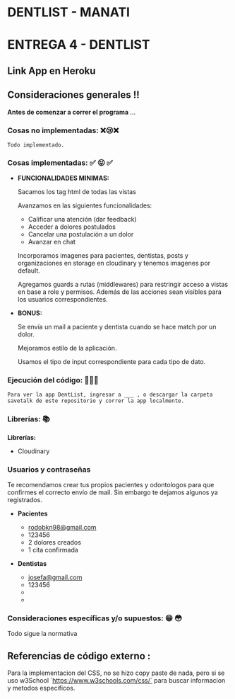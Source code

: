 # DENTLIST - MANATI

# ENTREGA 4 - DENTLIST

## Link App en Heroku 

## Consideraciones generales :bangbang:
**Antes de comenzar a correr el programa** ...

### Cosas no implementadas: :x::cry::x:

    Todo implementado.
 
### Cosas implementadas: :white_check_mark: :stuck_out_tongue_closed_eyes: :white_check_mark:

 - **FUNCIONALIDADES MINIMAS:**

    Sacamos los tag html de todas las vistas

    Avanzamos en las siguientes funcionalidades:

    * Calificar una atención (dar feedback)
    * Acceder a dolores postulados
    * Cancelar una postulación a un dolor
    * Avanzar en chat

    Incorporamos imagenes para pacientes, dentistas, posts y organizaciones en storage en cloudinary y tenemos imagenes por default.

    Agregamos guards a rutas (middlewares) para restringir acceso a vistas en base a role y permisos. Además de las acciones sean visibles para los usuarios correspondientes.
 
 - **BONUS:**

    Se envía un mail a paciente y dentista cuando se hace match por un dolor.

    Mejoramos estilo de la aplicación.

    Usamos el tipo de input correspondiente para cada tipo de dato.

### Ejecución del código:  :floppy_disk::floppy_disk::floppy_disk:

    Para ver la app DentList, ingresar a ___ , o descargar la carpeta savetalk de este repositorio y correr la app localmente.

### Librerías: :books: 

**Librerías:**

- Cloudinary 

### Usuarios y contraseñas 

Te recomendamos crear tus propios pacientes y odontologos para que confirmes el correcto envío de mail. Sin embargo te dejamos algunos ya registrados.

 - **Pacientes**
    * rodobkn98@gmail.com 
    * 123456
    - 2 dolores creados
    - 1 cita confirmada

 - **Dentistas**
    * josefa@gmail.com
    * 123456
    - 
    -

### Consideraciones específicas y/o supuestos: :grin: :flushed: 
Todo sigue la normativa

## Referencias de código externo :

Para la implementacion del CSS, no se hizo copy paste de nada, pero si se uso w3School ´https://www.w3schools.com/css/´ para buscar informacion y metodos especificos.